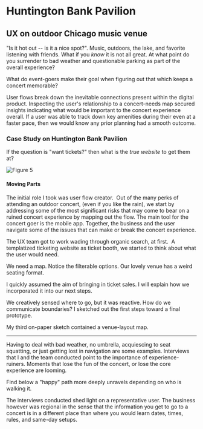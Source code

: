 # Huntington Bank Pavilion

## UX on outdoor Chicago music venue

"Is it hot out -- is it a nice spot?".  Music, outdoors, the lake, and favorite listening with friends.  What if you _know_ it is not all great.  At what point do you surrender to bad weather and questionable parking as part of the overall experience?

What do event-goers make their goal when figuring out that which keeps a concert memorable?

User flows break down the inevitable connections present within the digital product. Inspecting the user's relationship to a concert-needs map secured insights indicating what would be important to the concert experience overall. If a user was able to track down key amenities during their even at a faster pace, then we would know any prior planning had a smooth outcome.

### Case Study on Huntington Bank Pavilion

If the question is "want tickets?" then what is the _true website_ to get them at?  

![Figure 5](https://cdn.jsdelivr.net/gh/renepacchaux/huntington-bank-pavilion@assets/Figure_5-Notify.svg)

#### Moving Parts

The initial role I took was user flow creator.  Out of the many perks of attending an outdoor concert, (even if you like the rain), we start by addressing some of the most significant risks that may come to bear on a ruined concert experience by mapping out the flow. The main tool for the concert goer is the mobile app.  Together, the business and the user navigate some of the issues that can make or break the concert experience.

The UX team got to work wading through organic search, at first.  A templatized ticketing website as ticket booth, we started to think about what the user would need.

We need a map. ‍Notice the filterable options. Our lovely venue has a weird seating format.

I quickly assumed the aim of bringing in ticket sales. I will explain how we incorporated it into our next steps.

We creatively sensed where to go, but it was reactive. How do we communicate boundaries? I sketched out the first steps toward a final prototype.

My third on-paper sketch contained a venue-layout map.

---

Having to deal with bad weather, no umbrella, acquiescing to seat squatting, or just getting lost in navigation are some examples. Interviews that I and the team conducted point to the importance of experience-ruiners. Moments that lose the fun of the concert, or lose the core experience are looming.  

Find below a "happy" path more deeply unravels depending on who is walking it.

The interviews conducted shed light on a representative user. The business however was regional in the sense that the information you get to go to a concert is in a different place than where you would learn dates, times, rules, and same-day setups.
